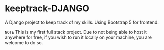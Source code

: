 # keeptrack-DJANGO
A Django project to keep track of my skills. Using Bootstrap 5 for frontend.

`NOTE`
This is my first full stack project. Due to not being able to host it anywhere for free, if you wish to run it locally on your machine, you are welcome to do so.
